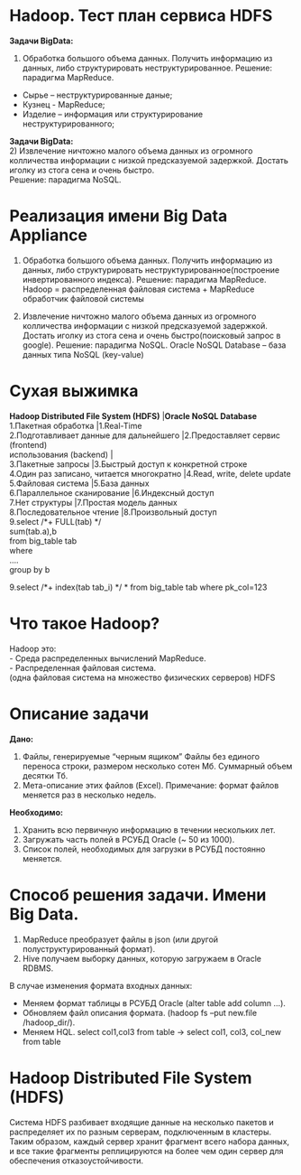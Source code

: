 # Hadoop. Тест план сервиса HDFS

<b>Задачи BigData:</b>
1) Обработка большого объема данных. Получить информацию из данных, либо структурировать неструктурированное.
Решение: парадигма MapReduce.

- Сырье – неструктурированные даные;
- Кузнец - MapReduce;
- Изделие – информация или структурирование неструктурированного;

<b>Задачи BigData:</b> </br>
2) Извлечение ничтожно малого объема данных из огромного колличества информации с низкой предсказуемой задержкой. Достать иголку из стога сена и очень быстро. </br>
Решение: парадигма NoSQL.

# Реализация имени Big Data Appliance 

1) Обработка большого объема данных. Получить информацию из данных, либо структурировать неструктурированное(построение инвертированного индекса).
Решение: парадигма MapReduce.
Hadoop = распределенная файловая система + MapReduce обработчик файловой системы

2) Извлечение ничтожно малого объема данных из огромного колличества информации с низкой предсказуемой задержкой. Достать иголку из стога сена и очень быстро(поисковый запрос в google).
Решение: парадигма NoSQL.
Oracle NoSQL Database – база данных типа NoSQL (key-value)

# Сухая выжимка
<b>Hadoop Distributed File System (HDFS)</b>  |<b>Oracle NoSQL Database</b> </br>
1.Пакетная обработка                          |1.Real-Time </br>
2.Подготавливает данные для дальнейшего       |2.Предоставляет сервис (frontend) </br>
использования (backend)                       |</br>
3.Пакетные запросы                            |3.Быстрый доступ к конкретной строке </br>
4.Один раз записано, читается многократно     |4.Read, write, delete update </br>
5.Файловая система                            |5.База данных </br>
6.Параллельное сканирование                   |6.Индексный доступ </br>
7.Нет структуры                               |7.Простая модель данных </br>
8.Последовательное чтение                     |8.Произвольный доступ</br>
9.select /*+ FULL(tab) */                       
sum(tab.a),b                                    
from big_table tab                              
where                                           
….                                              
group by b <br/>

9.select /*+ index(tab tab_i) */ *
from big_table tab
where
pk_col=123

# Что такое Hadoop?
Hadoop это:</br>
	- Среда распределенных вычислений MapReduce.</br>
	- Распределенная файловая система.</br>
 (одна файловая система на множество физических серверов) HDFS

# Описание задачи
<b>Дано:</b> 
1) Файлы, генерируемые “черным ящиком” Файлы без единого переноса строки, размером несколько сотен Мб. Суммарный объем десятки Тб.
2) Мета-описание этих файлов (Excel).
Примечание: формат файлов меняется раз в несколько недель.

<b>Необходимо:</b>
1) Хранить всю первичную информацию в течении нескольких лет.
2) Загружать часть полей в РСУБД Oracle (~ 50 из 1000).
3) Список полей, необходимых для загрузки в РСУБД постоянно меняется.

# Способ решения задачи. Имени Big Data.
1. MapReduce преобразует файлы в json (или другой полуструктурированный формат).
2. Hive получаем выборку данных, которую загружаем в Oracle RDBMS.

В случае изменения формата входных данных:
 - Меняем формат таблицы в РСУБД Oracle (alter table add column …).
 - Обновляем файл описания формата. (hadoop fs –put new.file /hadoop_dir/).
 -  Меняем HQL. select col1,col3 from table -> select col1, col3, col_new from table

# Hadoop Distributed File System (HDFS)
Система HDFS разбивает входящие данные на несколько пакетов и распределяет их по разным серверам, подключенным в кластеры. Таким образом, каждый сервер хранит фрагмент всего набора данных, и все такие фрагменты реплицируются на более чем один сервер для обеспечения отказоустойчивости.










